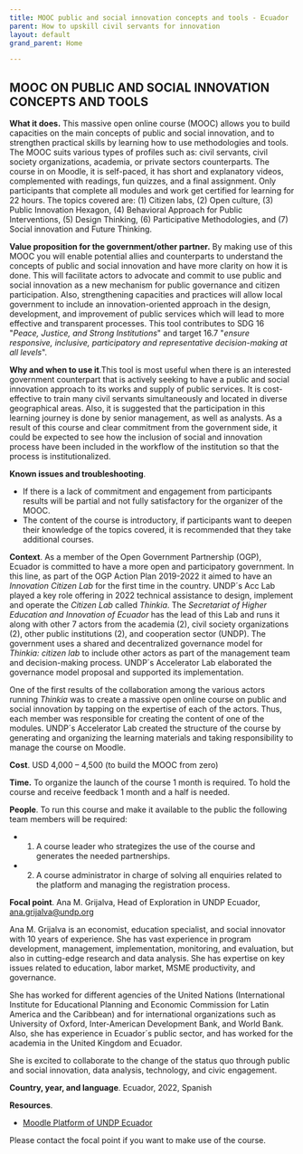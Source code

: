 ```yaml
---
title: MOOC public and social innovation concepts and tools - Ecuador
parent: How to upskill civil servants for innovation
layout: default
grand_parent: Home

---
```


## MOOC ON PUBLIC AND SOCIAL INNOVATION CONCEPTS AND TOOLS

**What it does.** This massive open online course (MOOC) allows you to build capacities on the main concepts of public and social innovation, and to strengthen practical skills by learning how to use methodologies and tools. The MOOC suits various types of profiles such as: civil servants, civil society organizations, academia, or private sectors counterparts. The course in on Moodle, it is self-paced, it has short and explanatory videos, complemented with readings, fun quizzes, and a final assignment. Only participants that complete all modules and work get certified for learning for 22 hours. The topics covered are: (1) Citizen labs, (2) Open culture, (3) Public Innovation Hexagon, (4) Behavioral Approach for Public Interventions, (5) Design Thinking, (6) Participative Methodologies, and (7) Social innovation and Future Thinking.

**Value proposition for the government/other partner.** By making use of this MOOC you will enable potential allies and counterparts to understand the concepts of public and social innovation and have more clarity on how it is done. This will facilitate actors to advocate and commit to use public and social innovation as a new mechanism for public governance and citizen participation. Also, strengthening capacities and practices will allow local government to include an innovation-oriented approach in the design, development, and improvement of public services which will lead to more effective and transparent processes. This tool contributes to SDG 16 "_Peace, Justice, and Strong Institutions_" and target 16.7 "_ensure responsive, inclusive, participatory and representative decision-making at all levels_".

**Why and when to use it**.This tool is most useful when there is an interested government counterpart that is actively seeking to have a public and social innovation approach to its works and supply of public services. It is cost-effective to train many civil servants simultaneously and located in diverse geographical areas. Also, it is suggested that the participation in this learning journey is done by senior management, as well as analysts. As a result of this course and clear commitment from the government side, it could be expected to see how the inclusion of social and innovation process have been included in the workflow of the institution so that the process is institutionalized.

**Known issues and troubleshooting**.

* If there is a lack of commitment and engagement from participants results will be partial and not fully satisfactory for the organizer of the MOOC.
* The content of the course is introductory, if participants want to deepen their knowledge of the topics covered, it is recommended that they take additional courses.

**Context**. As a member of the Open Government Partnership (OGP), Ecuador is committed to have a more open and participatory government. In this line, as part of the OGP Action Plan 2019-2022 it aimed to have an _Innovation Citizen Lab_ for the first time in the country. UNDP´s Acc Lab played a key role offering in 2022 technical assistance to design, implement and operate the _Citizen Lab_ called _Thinkia_. The _Secretariat of Higher Education and Innovation of Ecuador_ has the lead of this Lab and runs it along with other 7 actors from the academia (2), civil society organizations (2), other public institutions (2), and cooperation sector (UNDP). The government uses a shared and decentralized governance model for _Thinkia: citizen lab_ to include other actors as part of the management team and decision-making process. UNDP´s Accelerator Lab elaborated the governance model proposal and supported its implementation.

One of the first results of the collaboration among the various actors running _Thinkia_ was to create a massive open online course on public and social innovation by tapping on the expertise of each of the actors. Thus, each member was responsible for creating the content of one of the modules. UNDP´s Accelerator Lab created the structure of the course by generating and organizing the learning materials and taking responsibility to manage the course on Moodle.

**Cost**. USD 4,000 – 4,500 (to build the MOOC from zero)

**Time.** To organize the launch of the course 1 month is required. To hold the course and receive feedback 1 month and a half is needed.

**People**. To run this course and make it available to the public the following team members will be required:

* 1. A course leader who strategizes the use of the course and generates the needed partnerships.
* 2. A course administrator in charge of solving all enquiries related to the platform and managing the registration process.

**Focal point**. Ana M. Grijalva, Head of Exploration in UNDP Ecuador, [ana.grijalva@undp.org](mailto:ana.grijalva@undp.org)

Ana M. Grijalva is an economist, education specialist, and social innovator with 10 years of experience. She has vast experience in program development, management, implementation, monitoring, and evaluation, but also in cutting-edge research and data analysis. She has expertise on key issues related to education, labor market, MSME productivity, and governance.

She has worked for different agencies of the United Nations (International Institute for Educational Planning and Economic Commission for Latin America and the Caribbean) and for international organizations such as University of Oxford, Inter-American Development Bank, and World Bank. Also, she has experience in Ecuador´s public sector, and has worked for the academia in the United Kingdom and Ecuador.

She is excited to collaborate to the change of the status quo through public and social innovation, data analysis, technology, and civic engagement.

**Country, year, and language**. Ecuador, 2022, Spanish

**Resources**.

* [Moodle Platform of UNDP Ecuador](https://odscadenasvalor.org/certificate/)

Please contact the focal point if you want to make use of the course.
